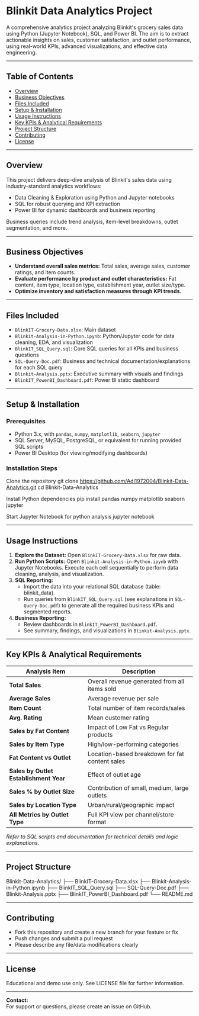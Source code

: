 # Blinkit Data Analytics Project

A comprehensive analytics project analyzing Blinkit's grocery sales data using Python (Jupyter Notebook), SQL, and Power BI. The aim is to extract actionable insights on sales, customer satisfaction, and outlet performance, using real-world KPIs, advanced visualizations, and effective data engineering.

---

## Table of Contents

- [Overview](#overview)
- [Business Objectives](#business-objectives)
- [Files Included](#files-included)
- [Setup & Installation](#setup--installation)
- [Usage Instructions](#usage-instructions)
- [Key KPIs & Analytical Requirements](#key-kpis--analytical-requirements)
- [Project Structure](#project-structure)
- [Contributing](#contributing)
- [License](#license)

---

## Overview

This project delivers deep-dive analysis of Blinkit's sales data using industry-standard analytics workflows:
- Data Cleaning & Exploration using Python and Jupyter notebooks
- SQL for robust querying and KPI extraction
- Power BI for dynamic dashboards and business reporting

Business queries include trend analysis, item-level breakdowns, outlet segmentation, and more.

---

## Business Objectives

- **Understand overall sales metrics:** Total sales, average sales, customer ratings, and item counts.
- **Evaluate performance by product and outlet characteristics:** Fat content, item type, location type, establishment year, outlet size/type.
- **Optimize inventory and satisfaction measures through KPI trends.**

---

## Files Included

- `BlinkIT-Grocery-Data.xlsx`: Main dataset
- `Blinkit-Analysis-in-Python.ipynb`: Python/Jupyter code for data cleaning, EDA, and visualization
- `BlinkIT_SQL_Query.sql`: Core SQL queries for all KPIs and business questions
- `SQL-Query-Doc.pdf`: Business and technical documentation/explanations for each SQL query
- `Blinkit-Analysis.pptx`: Executive summary with visuals and findings
- `BlinkIT_PowerBI_Dashboard.pdf`: Power BI static dashboard

---

## Setup & Installation

### Prerequisites

- Python 3.x, with `pandas`, `numpy`, `matplotlib`, `seaborn`, `jupyter`
- SQL Server, MySQL, PostgreSQL, or equivalent for running provided SQL scripts
- Power BI Desktop (for viewing/modifying dashboards)
  
### Installation Steps
Clone the repository
git clone https://github.com/Adi1972004/Blinkit-Data-Analytics.git
cd Blinkit-Data-Analytics

Install Python dependencies
pip install pandas numpy matplotlib seaborn jupyter

Start Jupyter Notebook for python analysis
jupyter notebook


---

## Usage Instructions

1. **Explore the Dataset:** Open `BlinkIT-Grocery-Data.xlsx` for raw data.
2. **Run Python Scripts:** Open `Blinkit-Analysis-in-Python.ipynb` with Jupyter Notebooks. Execute each cell sequentially to perform data cleaning, analysis, and visualization.
3. **SQL Reporting:**  
   - Import the data into your relational SQL database (table: blinkit_data).
   - Run queries from `BlinkIT_SQL_Query.sql` (see explanations in `SQL-Query-Doc.pdf`) to generate all the required business KPIs and segmented reports.
4. **Business Reporting:**  
   - Review dashboards in `BlinkIT_PowerBI_Dashboard.pdf`.
   - See summary, findings, and visualizations in `Blinkit-Analysis.pptx`.

---

## Key KPIs & Analytical Requirements

| Analysis Item     | Description                                                      |
|-------------------|------------------------------------------------------------------|
| **Total Sales**   | Overall revenue generated from all items sold                    |
| **Average Sales** | Average revenue per sale                                         |
| **Item Count**    | Total number of item records/sales                               |
| **Avg. Rating**   | Mean customer rating                                             |
| **Sales by Fat Content** | Impact of Low Fat vs Regular products                      |
| **Sales by Item Type**   | High/low-performing categories                            |
| **Fat Content vs Outlet**| Location-based breakdown for fat content sales             |
| **Sales by Outlet Establishment Year**| Effect of outlet age                        |
| **Sales % by Outlet Size**| Contribution of small, medium, large outlets              |
| **Sales by Location Type**| Urban/rural/geographic impact                            |
| **All Metrics by Outlet Type**| Full KPI view per channel/store format                |

_Refer to SQL scripts and documentation for technical details and logic explanations._

---

## Project Structure

Blinkit-Data-Analytics/
├── BlinkIT-Grocery-Data.xlsx
├── Blinkit-Analysis-in-Python.ipynb
├── BlinkIT_SQL_Query.sql
├── SQL-Query-Doc.pdf
├── Blinkit-Analysis.pptx
├── BlinkIT_PowerBI_Dashboard.pdf
└── README.md


---

## Contributing

- Fork this repository and create a new branch for your feature or fix
- Push changes and submit a pull request
- Please describe any file/data modifications clearly

---

## License

Educational and demo use only. See LICENSE file for further information.

---

**Contact:**  
For support or questions, please create an issue on GitHub.
